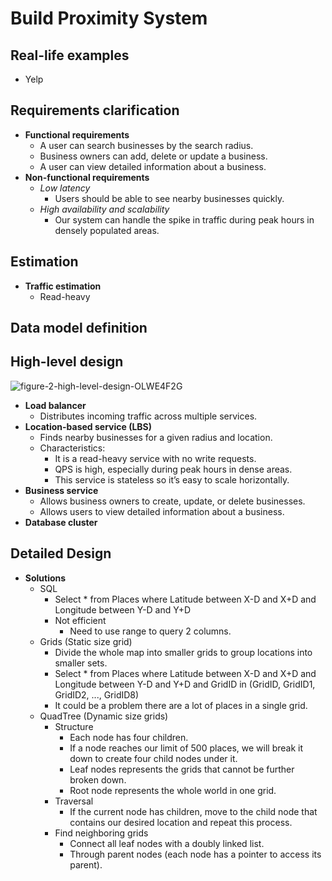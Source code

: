 # Build Proximity System

## Real-life examples
- Yelp

## Requirements clarification
- **Functional requirements**
   - A user can search businesses by the search radius.
   - Business owners can add, delete or update a business.
   - A user can view detailed information about a business.
- **Non-functional requirements**
   - *Low latency*
      - Users should be able to see nearby businesses quickly.
   - *High availability and scalability*
      - Our system can handle the spike in traffic during peak hours in densely populated areas.

## Estimation
- **Traffic estimation**
   - Read-heavy

## Data model definition
  
## High-level design

![figure-2-high-level-design-OLWE4F2G](https://github.com/wuyichen24/system-design-interview/assets/8989447/d8fd9d92-69b9-4417-b5f6-be9caebe6594)

- **Load balancer**
   - Distributes incoming traffic across multiple services.
- **Location-based service (LBS)**
   - Finds nearby businesses for a given radius and location.
   - Characteristics:
      - It is a read-heavy service with no write requests.
      - QPS is high, especially during peak hours in dense areas.
      - This service is stateless so it’s easy to scale horizontally.
- **Business service**
   - Allows business owners to create, update, or delete businesses.
   - Allows users to view detailed information about a business.
- **Database cluster**

## Detailed Design
- **Solutions**
   - SQL
      - Select * from Places where Latitude between X-D and X+D and Longitude between Y-D and Y+D
      - Not efficient
         - Need to use range to query 2 columns.
   - Grids (Static size grid)
      - Divide the whole map into smaller grids to group locations into smaller sets.
      - Select * from Places where Latitude between X-D and X+D and Longitude between Y-D and Y+D and GridID in (GridID, GridID1, GridID2, ..., GridID8)
      - It could be a problem there are a lot of places in a single grid.
   - QuadTree (Dynamic size grids)
      - Structure
         - Each node has four children.
         - If a node reaches our limit of 500 places, we will break it down to create four child nodes under it.
         - Leaf nodes represents the grids that cannot be further broken down.
         - Root node represents the whole world in one grid.
      - Traversal
         - If the current node has children, move to the child node that contains our desired location and repeat this process.
      - Find neighboring grids
         - Connect all leaf nodes with a doubly linked list.
         - Through parent nodes (each node has a pointer to access its parent).


